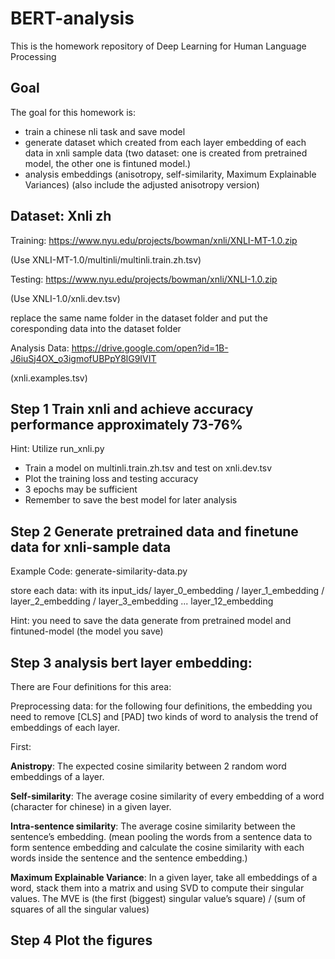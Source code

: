 # BERT-analysis
This is the homework repository of Deep Learning for Human Language Processing 
## Goal
The goal for this homework is:
* train a chinese nli task and save model 
* generate dataset which created from each layer embedding of each data in xnli sample data (two dataset: one is created from pretrained model, the other one is fintuned model.)
* analysis embeddings (anisotropy, self-similarity, Maximum Explainable Variances) (also include the adjusted anisotropy version)

## Dataset: Xnli zh
Training:  https://www.nyu.edu/projects/bowman/xnli/XNLI-MT-1.0.zip  

(Use XNLI-MT-1.0/multinli/multinli.train.zh.tsv)

Testing:  https://www.nyu.edu/projects/bowman/xnli/XNLI-1.0.zip 

(Use XNLI-1.0/xnli.dev.tsv)

replace the same name folder in the dataset folder and put the coresponding data  into the dataset folder

Analysis Data: https://drive.google.com/open?id=1B-J6iuSj4OX_o3igmofUBPpY8lG9IVIT 

(xnli.examples.tsv)


## Step 1 Train xnli and achieve accuracy performance approximately 73-76%
Hint: Utilize run_xnli.py

* Train a model on multinli.train.zh.tsv and test on xnli.dev.tsv
* Plot the training loss and testing accuracy 
* 3 epochs may be sufficient
* Remember to save the best model for later analysis

## Step 2 Generate pretrained data and finetune data for xnli-sample data
Example Code: generate-similarity-data.py

store each data: with its input_ids/ layer_0_embedding / layer_1_embedding / layer_2_embedding / layer_3_embedding ... layer_12_embedding

Hint: you need to save the data generate from pretrained model and fintuned-model (the model you save)

## Step 3 analysis bert layer embedding:
There are Four definitions for this area:

Preprocessing data: for the following four definitions, the embedding you need to remove [CLS] and [PAD] two kinds of word to analysis the trend of embeddings of each layer.

First:

  **Anistropy**:  The expected cosine similarity between 2 random word embeddings of a layer.
  
  **Self-similarity**:  The average cosine similarity of every embedding of a word (character for chinese) in a given layer.
  
  **Intra-sentence similarity**: The average cosine similarity between the sentence’s embedding. (mean pooling the words from a sentence data to form sentence embedding and calculate the cosine similarity with each words inside the sentence and the sentence embedding.)
  
  **Maximum Explainable Variance**: In a given layer, take all embeddings of a word, stack them into a matrix and using SVD to compute their singular values. The MVE is (the first (biggest) singular value’s square) / (sum of squares of all the singular values)
  
## Step 4 Plot the figures

  

